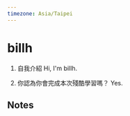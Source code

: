 ```yaml
---
timezone: Asia/Taipei
---
```



# billh

1. 自我介紹
Hi, I'm billh.

2. 你認為你會完成本次殘酷學習嗎？
Yes.

## Notes

<!-- Content_START -->


<!-- Content_END -->
